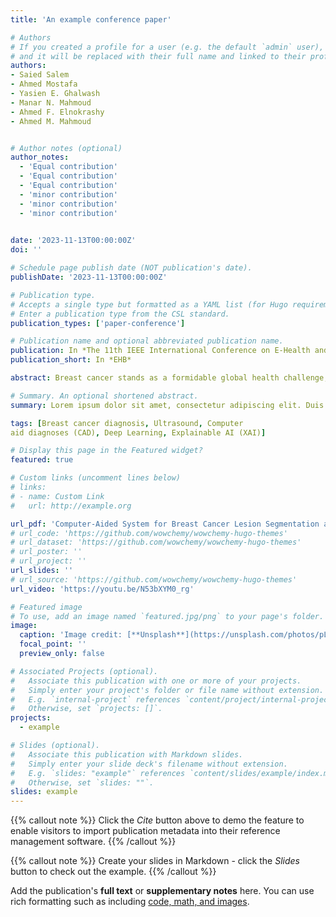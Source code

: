 ```yaml
---
title: 'An example conference paper'

# Authors
# If you created a profile for a user (e.g. the default `admin` user), write the username (folder name) here
# and it will be replaced with their full name and linked to their profile.
authors:
- Saied Salem
- Ahmed Mostafa
- Yasien E. Ghalwash
- Manar N. Mahmoud
- Ahmed F. Elnokrashy
- Ahmed M. Mahmoud


# Author notes (optional)
author_notes:
  - 'Equal contribution'
  - 'Equal contribution'
  - 'Equal contribution'
  - 'minor contribution'
  - 'minor contribution'
  - 'minor contribution'
  

date: '2023-11-13T00:00:00Z'
doi: ''

# Schedule page publish date (NOT publication's date).
publishDate: '2023-11-13T00:00:00Z'

# Publication type.
# Accepts a single type but formatted as a YAML list (for Hugo requirements).
# Enter a publication type from the CSL standard.
publication_types: ['paper-conference']

# Publication name and optional abbreviated publication name.
publication: In *The 11th IEEE International Conference on E-Health and Bioengineering*
publication_short: In *EHB*

abstract: Breast cancer stands as a formidable global health challenge, substantially impacting cancer-related mortality rates. Ultrasound (US) imaging has gained prominence in breast cancer diagnosis, particularly for individuals with dense breast tissue. However, the efficacy of US imaging is reliant on operator proficiency and is susceptible to noise, posing a substantial diagnostic hurdle. In this study, we have devised an automated ultrasound-based Computer-Aided Diagnosis (CAD) system designed to detect and classify breast cancer lesions. A dataset comprising 6,319 images from 2889 patients was employed. To ensure the generalizability of our AI algorithm, images were acquired using various US machines with different transducers (1-14 MHz). Deep learning methodologies were harnessed, encompassing the utilization of the EfficientNetV2-B0 architecture for image classification (benign/malignant) and the implementation of the Attention U-Net coupled with the Cosh log Dice loss function for breast lesion segmentation. Our CAD system demonstrated an impressive sensitivity of 89.0% and specificity of 92.0% for classification, along with a segmentation Dice score of 86.0%. The integration of such CAD systems into breast imaging workflows holds promise for diminishing the influence of human errors, consequently reducing diagnostic costs, and expediting the breast US imaging process.

# Summary. An optional shortened abstract.
summary: Lorem ipsum dolor sit amet, consectetur adipiscing elit. Duis posuere tellus ac convallis placerat. Proin tincidunt magna sed ex sollicitudin condimentum.

tags: [Breast cancer diagnosis, Ultrasound, Computer 
aid diagnoses (CAD), Deep Learning, Explainable AI (XAI)]

# Display this page in the Featured widget?
featured: true

# Custom links (uncomment lines below)
# links:
# - name: Custom Link
#   url: http://example.org

url_pdf: 'Computer-Aided System for Breast Cancer Lesion Segmentation and Classification Using Ultrasound Images.pdf'
# url_code: 'https://github.com/wowchemy/wowchemy-hugo-themes'
# url_dataset: 'https://github.com/wowchemy/wowchemy-hugo-themes'
# url_poster: ''
# url_project: ''
url_slides: ''
# url_source: 'https://github.com/wowchemy/wowchemy-hugo-themes'
url_video: 'https://youtu.be/N53bXYM0_rg'

# Featured image
# To use, add an image named `featured.jpg/png` to your page's folder.
image:
  caption: 'Image credit: [**Unsplash**](https://unsplash.com/photos/pLCdAaMFLTE)'
  focal_point: ''
  preview_only: false

# Associated Projects (optional).
#   Associate this publication with one or more of your projects.
#   Simply enter your project's folder or file name without extension.
#   E.g. `internal-project` references `content/project/internal-project/index.md`.
#   Otherwise, set `projects: []`.
projects:
  - example

# Slides (optional).
#   Associate this publication with Markdown slides.
#   Simply enter your slide deck's filename without extension.
#   E.g. `slides: "example"` references `content/slides/example/index.md`.
#   Otherwise, set `slides: ""`.
slides: example
---
```


{{% callout note %}}
Click the _Cite_ button above to demo the feature to enable visitors to import publication metadata into their reference management software.
{{% /callout %}}

{{% callout note %}}
Create your slides in Markdown - click the _Slides_ button to check out the example.
{{% /callout %}}

Add the publication's **full text** or **supplementary notes** here. You can use rich formatting such as including [code, math, and images](https://wowchemy.com/docs/content/writing-markdown-latex/).

